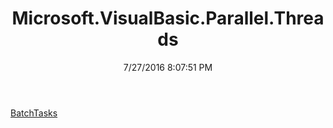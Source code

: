 ﻿---
title: Microsoft.VisualBasic.Parallel.Threads
date: 7/27/2016 8:07:51 PM
---

[BatchTasks](T-Microsoft.VisualBasic.Parallel.Threads.BatchTasks.html)
